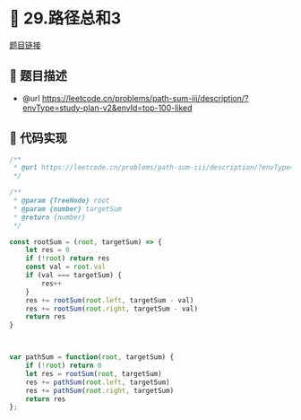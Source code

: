 # 🎪 29.路径总和3

[题目链接](https://leetcode.cn/problems/path-sum-iii/description/?envType=study-plan-v2&envId=top-100-liked)

## 📄 题目描述
* @url https://leetcode.cn/problems/path-sum-iii/description/?envType=study-plan-v2&envId=top-100-liked

## 📃 代码实现
```typescript
/**
 * @url https://leetcode.cn/problems/path-sum-iii/description/?envType=study-plan-v2&envId=top-100-liked
 */

/**
 * @param {TreeNode} root
 * @param {number} targetSum
 * @return {number}
 */

const rootSum = (root, targetSum) => {
    let res = 0
    if (!root) return res
    const val = root.val
    if (val === targetSum) {
        res++
    }
    res += rootSum(root.left, targetSum - val)
    res += rootSum(root.right, targetSum - val)
    return res
}



var pathSum = function(root, targetSum) {
    if (!root) return 0
    let res = rootSum(root, targetSum)
    res += pathSum(root.left, targetSum)
    res += pathSum(root.right, targetSum)
    return res
};
```
